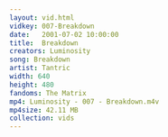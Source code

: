 ```yaml
---
layout: vid.html
vidkey: 007-Breakdown
date:   2001-07-02 10:00:00
title:  Breakdown
creators: Luminosity
song: Breakdown
artist: Tantric
width: 640
height: 480
fandoms: The Matrix
mp4: Luminosity - 007 - Breakdown.m4v
mp4size: 42.11 MB
collection: vids
---
```


  <div>
  
  </div>
  